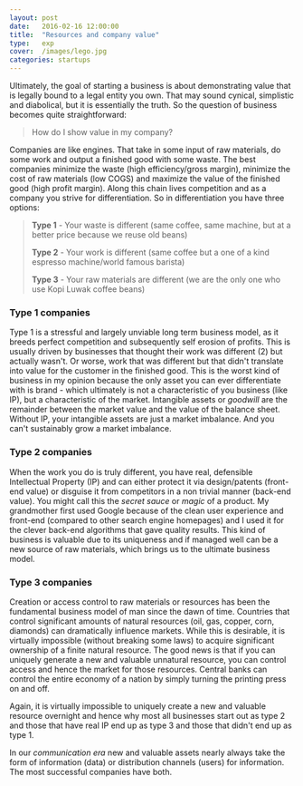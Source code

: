 ```yaml
---
layout: post
date:   2016-02-16 12:00:00
title:  "Resources and company value"
type:	exp
cover:	/images/lego.jpg
categories:	startups
---
```


Ultimately, the goal of starting a business is about demonstrating value that is legally bound to a legal entity you own. That may sound cynical, simplistic and diabolical, but it is essentially the truth. So the question of business becomes quite straightforward: 

> How do I show value in my company?

Companies are like engines. That take in some input of raw materials, do some work and output a finished good with some waste. The best companies minimize the waste (high efficiency/gross margin), minimize the cost of raw materials (low COGS) and maximize the value of the finished good (high profit margin). Along this chain lives competition and as a company you strive for differentiation. So in differentiation you have three options: 


> **Type 1** - Your waste is different (same coffee, same machine, but at a better price because we reuse old beans)
>
> **Type 2** - Your work is different (same coffee but a one of a kind espresso machine/world famous barista)
>
> **Type 3** - Your raw materials are different (we are the only one who use Kopi Luwak coffee beans)


### Type 1 companies

Type 1 is a stressful and largely unviable long term business model, as it breeds perfect competition and subsequently self erosion of profits. This is usually driven by businesses that thought their work was different (2) but actually wasn't. Or worse, work that was different but that didn't translate into value for the customer in the finished good. This is the worst kind of business in my opinion because the only asset you can ever differentiate with is brand - which ultimately is not a characteristic of you business (like IP), but a characteristic of the market. Intangible assets or *goodwill* are the remainder between the market value and the value of the balance sheet. Without IP, your intangible assets are just a market imbalance. And you can't sustainably grow a market imbalance.


### Type 2 companies

When the work you do is truly different, you have real, defensible Intellectual Property (IP) and can either protect it via design/patents (front-end value) or disguise it from competitors in a non trivial manner (back-end value). You might call this the *secret sauce* or *magic* of a product. My grandmother first used Google because of the clean user experience and front-end (compared to other search engine homepages) and I used it for the clever back-end algorithms that gave quality results. This kind of business is valuable due to its uniqueness and if managed well can be a new source of raw materials, which brings us to the ultimate business model.


### Type 3 companies

Creation or access control to raw materials or resources has been the fundamental business model of man since the dawn of time. Countries that control significant amounts of natural resources (oil, gas, copper, corn, diamonds) can dramatically influence markets. While this is desirable, it is virtually impossible (without breaking some laws) to acquire significant ownership of a finite natural resource. The good news is that if you can uniquely generate a new and valuable unnatural resource, you can control access and hence the market for those resources. Central banks can control the entire economy of a nation by simply turning the printing press on and off. 

Again, it is virtually impossible to uniquely create a new and valuable resource overnight and hence why most all businesses start out as type 2 and those that have real IP end up as type 3 and those that didn't end up as type 1.

In our *communication era* new and valuable assets nearly always take the form of information (data) or distribution channels (users) for information. The most successful companies have both. 
